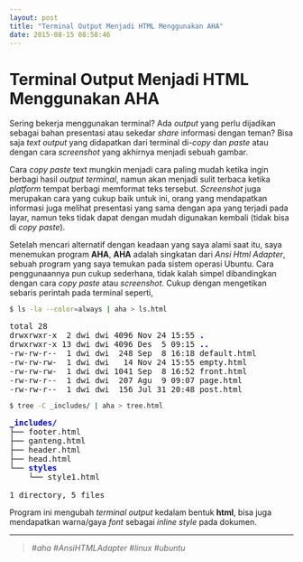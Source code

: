 ```yaml
---
layout: post
title: "Terminal Output Menjadi HTML Menggunakan AHA"
date: 2015-08-15 08:58:46
---
```


Terminal Output Menjadi HTML Menggunakan AHA
============================================

Sering bekerja menggunakan terminal? Ada _output_ yang perlu dijadikan
sebagai bahan presentasi atau sekedar _share_ informasi dengan teman?
Bisa saja _text output_ yang didapatkan dari terminal di-_copy_ dan _paste_
atau dengan cara _screenshot_ yang akhirnya menjadi sebuah gambar.

Cara _copy paste_ text mungkin menjadi cara paling mudah ketika ingin
berbagi hasil _output terminal_, namun akan menjadi sulit terbaca ketika
_platform_ tempat berbagi memformat teks tersebut. _Screenshot_ juga
merupakan cara yang cukup baik untuk ini, orang yang mendapatkan informasi
juga melihat presentasi yang sama dengan apa yang terjadi pada layar,
namun teks tidak dapat dengan mudah digunakan kembali (tidak bisa di
_copy paste_).

Setelah mencari alternatif dengan keadaan yang saya alami saat itu,
saya menemukan program **AHA**, **AHA** 
adalah singkatan dari _Ansi Html Adapter_, sebuah program yang
saya temukan pada sistem operasi Ubuntu. Cara penggunaannya pun
cukup sederhana, tidak kalah simpel dibandingkan dengan cara
_copy paste_ atau _screenshot_. Cukup dengan mengetikan sebaris
perintah pada terminal seperti,

```bash
$ ls -la --color=always | aha > ls.html
```
<pre>
total 28
drwxrwxr-x  2 dwi dwi 4096 Nov 24 15:55 <span style="color:blue;font-weight:bold;">.</span>
drwxrwxr-x 13 dwi dwi 4096 Des  5 09:15 <span style="color:blue;font-weight:bold;">..</span>
-rw-rw-r--  1 dwi dwi  248 Sep  8 16:18 default.html
-rw-rw-rw-  1 dwi dwi   14 Nov 24 15:55 empty.html
-rw-rw-rw-  1 dwi dwi 1041 Sep  8 16:52 front.html
-rw-rw-r--  1 dwi dwi  207 Agu  9 09:07 page.html
-rw-rw-r--  1 dwi dwi  156 Jul 31 20:48 post.html
</pre>

```bash
$ tree -C _includes/ | aha > tree.html
```

<pre>
<span style="color:blue;font-weight:bold;">_includes/</span>
├── footer.html
├── ganteng.html
├── header.html
├── head.html
└── <span style="color:blue;font-weight:bold;">styles</span>
    └── style1.html

1 directory, 5 files
</pre>

Program ini mengubah _terminal output_ kedalam bentuk **html**, bisa
juga mendapatkan warna/gaya _font_ sebagai _inline style_ pada dokumen.

<hr>

>    #_aha_ #_AnsiHTMLAdapter_ #_linux_ #_ubuntu_
